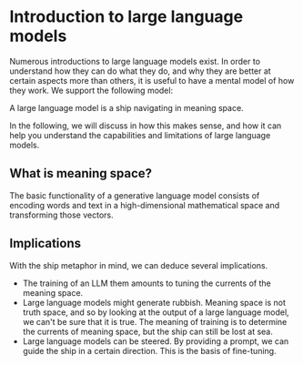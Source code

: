 # Introduction to large language models

Numerous introductions to large language models exist. 
In order to understand how they can do what they do, and why they are better at certain aspects more than others, it is useful to have a mental model of how they work.
We support the following model:

A large language model is a ship navigating in meaning space.

In the following, we will discuss in how this makes sense, and how it can help you understand the capabilities and limitations of large language models.

## What is meaning space?

The basic functionality of a generative language model consists of encoding words and text in a high-dimensional mathematical space and transforming those vectors.

## Implications

With the ship metaphor in mind, we can deduce several implications. 

* The training of an LLM them amounts to tuning the currents of the meaning space.
* Large language models might generate rubbish. Meaning space is not truth space, and so by looking at the output of a large language model, we can't be sure that it is true. The meaning of training is to determine the currents of meaning space, but the ship can still be lost at sea.
* Large language models can be steered. By providing a prompt, we can guide the ship in a certain direction. This is the basis of fine-tuning.